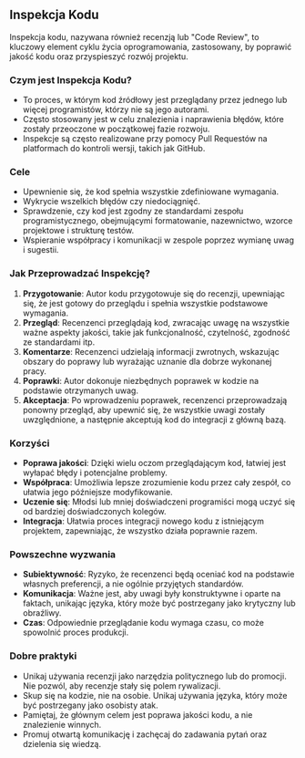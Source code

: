 ## Inspekcja Kodu

Inspekcja kodu, nazywana również recenzją lub "Code Review", to kluczowy element cyklu życia oprogramowania, zastosowany, by poprawić jakość kodu oraz przyspieszyć rozwój projektu.

### Czym jest Inspekcja Kodu?

- To proces, w którym kod źródłowy jest przeglądany przez jednego lub więcej programistów, którzy nie są jego autorami.
- Często stosowany jest w celu znalezienia i naprawienia błędów, które zostały przeoczone w początkowej fazie rozwoju.
- Inspekcje są często realizowane przy pomocy Pull Requestów na platformach do kontroli wersji, takich jak GitHub.

### Cele

- Upewnienie się, że kod spełnia wszystkie zdefiniowane wymagania.
- Wykrycie wszelkich błędów czy niedociągnięć.
- Sprawdzenie, czy kod jest zgodny ze standardami zespołu programistycznego, obejmującymi formatowanie, nazewnictwo, wzorce projektowe i strukturę testów.
- Wspieranie współpracy i komunikacji w zespole poprzez wymianę uwag i sugestii.

### Jak Przeprowadzać Inspekcję?

1. **Przygotowanie**: Autor kodu przygotowuje się do recenzji, upewniając się, że jest gotowy do przeglądu i spełnia wszystkie podstawowe wymagania.
2. **Przegląd**: Recenzenci przeglądają kod, zwracając uwagę na wszystkie ważne aspekty jakości, takie jak funkcjonalność, czytelność, zgodność ze standardami itp.
3. **Komentarze**: Recenzenci udzielają informacji zwrotnych, wskazując obszary do poprawy lub wyrażając uznanie dla dobrze wykonanej pracy.
4. **Poprawki**: Autor dokonuje niezbędnych poprawek w kodzie na podstawie otrzymanych uwag.
5. **Akceptacja**: Po wprowadzeniu poprawek, recenzenci przeprowadzają ponowny przegląd, aby upewnić się, że wszystkie uwagi zostały uwzględnione, a następnie akceptują kod do integracji z główną bazą.

### Korzyści

- **Poprawa jakości**: Dzięki wielu oczom przeglądającym kod, łatwiej jest wyłapać błędy i potencjalne problemy.
- **Współpraca**: Umożliwia lepsze zrozumienie kodu przez cały zespół, co ułatwia jego późniejsze modyfikowanie.
- **Uczenie się**: Młodsi lub mniej doświadczeni programiści mogą uczyć się od bardziej doświadczonych kolegów.
- **Integracja**: Ułatwia proces integracji nowego kodu z istniejącym projektem, zapewniając, że wszystko działa poprawnie razem.

### Powszechne wyzwania

- **Subiektywność**: Ryzyko, że recenzenci będą oceniać kod na podstawie własnych preferencji, a nie ogólnie przyjętych standardów.
- **Komunikacja**: Ważne jest, aby uwagi były konstruktywne i oparte na faktach, unikając języka, który może być postrzegany jako krytyczny lub obraźliwy.
- **Czas**: Odpowiednie przeglądanie kodu wymaga czasu, co może spowolnić proces produkcji.
  
### Dobre praktyki

- Unikaj używania recenzji jako narzędzia politycznego lub do promocji. Nie pozwól, aby recenzje stały się polem rywalizacji.
- Skup się na kodzie, nie na osobie. Unikaj używania języka, który może być postrzegany jako osobisty atak.
- Pamiętaj, że głównym celem jest poprawa jakości kodu, a nie znalezienie winnych.
- Promuj otwartą komunikację i zachęcaj do zadawania pytań oraz dzielenia się wiedzą.
